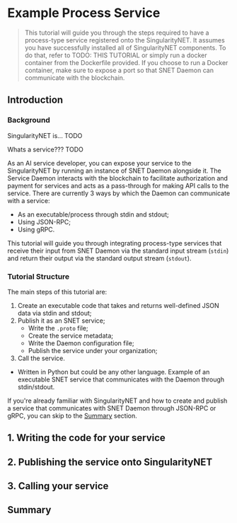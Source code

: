 # Example Process Service

> This tutorial will guide you through the steps required to have a process-type service registered onto the SingularityNET. It assumes you have successfully installed all of SingularityNET components. To do that, refer to TODO: THIS TUTORIAL or simply run a docker container from the Dockerfile provided. If you choose to run a Docker container, make sure to expose a port so that SNET Daemon can communicate with the blockchain.

## Introduction

### Background

SingularityNET is... TODO

Whats a service??? TODO

As an AI service developer, you can expose your service to the SingularityNET by running an instance of SNET Daemon alongside it. The Service Daemon interacts with the blockchain to facilitate authorization and payment for services and acts as a pass-through for making API calls to the service.  There are currently 3 ways by which the Daemon can communicate with a service:

- As an executable/process through stdin and stdout;
- Using JSON-RPC;
- Using gRPC.

This tutorial will guide you through integrating process-type services that receive their input from SNET Daemon via the standard input stream (`stdin`) and return their output via the standard output stream (`stdout`). 

### Tutorial Structure

The main steps of this tutorial are:

1) Create an executable code that takes and returns well-defined JSON data via stdin and stdout;
2) Publish it as an SNET service;
    - Write the `.proto` file;
    - Create the service metadata;
    - Write the Daemon configuration file;
    - Publish the service under your organization;
3) Call the service.

- Written in Python but could be any other language.
Example of an executable SNET service that communicates with the Daemon through stdin/stdout.

If you're already familiar with SingularityNET and how to create and publish a service that communicates with SNET Daemon through JSON-RPC or gRPC, you can skip to the [Summary](#summary) section.

## 1. Writing the code for your service



## 2. Publishing the service onto SingularityNET

## 3. Calling your service

## Summary

